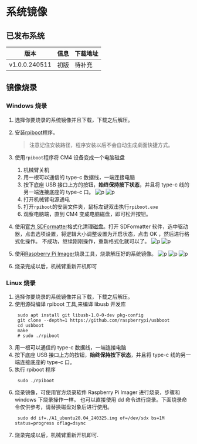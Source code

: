# 系统镜像

## 已发布系统

| 版本          | 信息 | 下载地址 |
| ------------- | ---- | -------- |
| v1.0.0.240511 | 初版 | 待补充   |

## 镜像烧录

### Windows 烧录

1. 选择你要烧录的系统镜像并且下载，下载之后解压。
2. 安装[rpiboot](https://github.com/raspberrypi/usbboot/raw/master/win32/rpiboot_setup.exe)程序。
   > 注意记住安装路径，程序安装以后不会自动生成桌面快捷方式。
3. 使用`rpiboot`程序将 CM4 设备变成一个电脑磁盘

   1. 机械臂关机
   2. 用一根可以通信的 type-c 数据线，一端连接电脑
   3. 按下底座 USB 接口上方的按钮，**始终保持按下状态**，并且将 type-c 线的另一端连接底座的 type-c 口。
      ![p](../resources/8-FilesDownload/3.jpg)
      ![p](../resources/8-FilesDownload/2.jpg)
   4. 打开机械臂电源通电
   5. 打开`rpiboot`的安装文件夹，鼠标左键双击执行`rpiboot.exe`
   6. 观察电脑端，直到 CM4 变成电脑磁盘，即可松开按钮。

4. 使用[官方 SDFormatter](https://www.waveshare.net/w/upload/d/d7/Panasonic_SDFormatter.zip)格式化清理磁盘。打开 SDFormatter 软件，选中驱动器，点击选项设置，将逻辑大小调整设置为开启状态，点击 OK ，然后进行格式化操作。 不成功，继续刚刚操作，重新格式化就可以了。
   ![p](../resources/8-FilesDownload/4.png)
   ![p](../resources/8-FilesDownload/5.png)
5. 使用[Raspberry Pi Imager](https://www.raspberrypi.com/software/)烧录工具，烧录解压好的系统镜像。
   ![p](../resources/8-FilesDownload/6.png)
   ![p](../resources/8-FilesDownload/7.png)
   ![p](../resources/8-FilesDownload/8.png)
6. 烧录完成以后，机械臂重新开机即可

### Linux 烧录

1. 选择你要烧录的系统镜像并且下载，下载之后解压。
2. 使用源码编译 rpiboot 工具,来编译 libusb 开发库
   ```shell
    sudo apt install git libusb-1.0-0-dev pkg-config
    git clone --depth=1 https://github.com/raspberrypi/usbboot
    cd usbboot
    make
    # sudo ./rpiboot
   ```
3. 用一根可以通信的 type-c 数据线，一端连接电脑
4. 按下底座 USB 接口上方的按钮，**始终保持按下状态**，并且将 type-c 线的另一端连接底座的 type-c 口。
5. 执行 rpiboot 程序
   ```shell
    sudo ./rpiboot
   ```
6. 烧录镜像，可使用官方烧录软件 Raspberry Pi Imager 进行烧录，步骤和 windows 下烧录操作一样。 也可以直接使用 dd 命令进行烧录。下面烧录命令仅供参考，请替换磁盘对象后进行使用。
   ```shell
    sudo dd if=./A1_ubuntu20.04_240325.img of=/dev/sdx bs=1M status=progress oflag=dsync
   ```
7. 烧录完成以后，机械臂重新开机即可.
